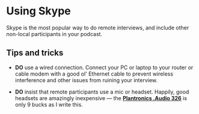 Using Skype
=======

Skype is the most popular way to do remote interviews, and include other non-local participants in your podcast.


## Tips and tricks

* **DO** use a wired connection. Connect your PC or laptop to your router or cable modem with a good ol' Ethernet cable to prevent wireless interference and other issues from ruining your interview.

* **DO** insist that remote participants use a mic or headset. Happily, good headsets are amazingly inexpensive — the [**Plantronics .Audio 326**](http://www.amazon.com/gp/product/B001S2RCXW) is only 9 bucks as I write this.

